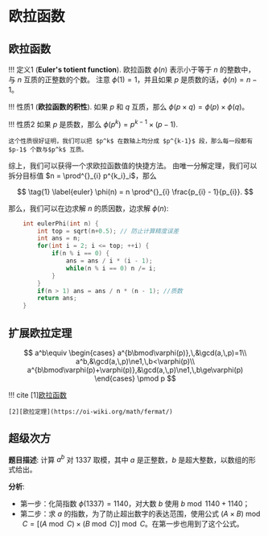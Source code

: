 # 欧拉函数

## 欧拉函数

!!! 定义1
    (**Euler's totient function**).
    欧拉函数 $\phi(n)$ 表示小于等于 $n$ 的整数中，与 $n$ 互质的正整数的个数。
    注意 $\phi(1) = 1$，并且如果 $p$ 是质数的话，$\phi(n) = n - 1$。

!!! 性质1 
    (**欧拉函数的积性**). 
    如果 $p$ 和 $q$ 互质，那么 $\phi(p \times q) = \phi(p) \times \phi(q)$。

!!! 性质2
    如果 $p$ 是质数，那么 $\phi(p^k) = p^{k-1} \times (p-1)$.

    这个性质很好证明，我们可以把 $p^k$ 在数轴上均分成 $p^{k-1}$ 段，那么每一段都有 $p-1$ 个数与$p^k$ 互质。

综上，我们可以获得一个求欧拉函数值的快捷方法。
由唯一分解定理，我们可以拆分目标值 $n = \prod^{}_{i} p^{k_i}_i$，那么

$$
    \tag{1} \label{euler}
    \phi(n) = n \prod^{}_{i} \frac{p_{i} - 1}{p_{i}}.
$$

那么，我们可以在边求解 $n$ 的质因数，边求解 $\phi(n)$:

```c++
    int eulerPhi(int n) {
        int top = sqrt(n+0.5); // 防止计算精度误差
        int ans = n;
        for(int i = 2; i <= top; ++i) {
            if(n % i == 0) {
                ans = ans / i * (i - 1);
                while(n % i == 0) n /= i;
            }
        }
        if(n > 1) ans = ans / n * (n - 1); //质数
        return ans;
    }
```

## 扩展欧拉定理

$$
a^b\equiv
\begin{cases}
a^{b\bmod\varphi(p)},\,&\gcd(a,\,p)=1\\
a^b,&\gcd(a,\,p)\ne1,\,b<\varphi(p)\\
a^{b\bmod\varphi(p)+\varphi(p)},&\gcd(a,\,p)\ne1,\,b\ge\varphi(p)
\end{cases}
\pmod p
$$

!!! cite
    [1][欧拉函数](https://oi-wiki.org/math/euler/)

    [2][欧拉定理](https://oi-wiki.org/math/fermat/)

## 超级次方

**题目描述**: 计算 $a^b$ 对 1337 取模，其中 $a$ 是正整数，$b$ 是超大整数，以数组的形式给出。

**分析**: 

- 第一步：化简指数 $\phi(1337) = 1140$，对大数 $b$ 使用 ${b \bmod 1140 + 1140}$；
- 第二步：求 $a$ 的指数，为了防止超出数字的表达范围，使用公式 $(A \times B) \bmod C = [(A \bmod C) \times (B \bmod C)] \bmod C$。在第一步也用到了这个公式。
